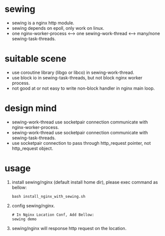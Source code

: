 sewing
======
- sewing is a nginx http module.
- sewing depends on epoll, only work on linux.
- one nginx-worker-process <--> one sewing-work-thread <--> many/none sewing-task-threads.

suitable scene
======
- use coroutine library (libgo or libco) in sewing-work-thread.
- use block io in sewing-task-threads, but not block nginx worker process.
- not good at or not easy to write non-block handler in nginx main loop.

design mind
======
- sewing-work-thread use socketpair connection communicate with nginx-worker-process.
- sewing-work-thread use socketpair connection communicate with  sewing-task-threads.
- use socketpair connection to pass through http_request pointer, not http_request object.

usage
======
1. install sewing/nginx (default install home dir), please exec command as bellow:

	```
    bash install_nginx_with_sewing.sh
    ```

2. config sewing/nginx.

	```
	# In Nginx Location Conf, Add Bellow:
	sewing demo
	```

3. sewing/nginx will response http request on the location.
